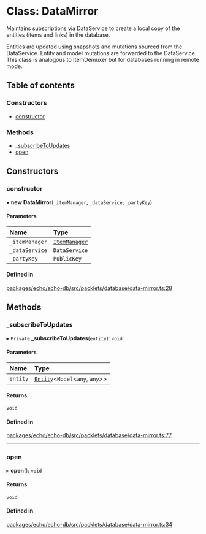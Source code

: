 # Class: DataMirror

Maintains subscriptions via DataService to create a local copy of the entities (items and links) in the database.

Entities are updated using snapshots and mutations sourced from the DataService.
Entity and model mutations are forwarded to the DataService.
This class is analogous to ItemDemuxer but for databases running in remote mode.

## Table of contents

### Constructors

- [constructor](DataMirror.md#constructor)

### Methods

- [\_subscribeToUpdates](DataMirror.md#_subscribetoupdates)
- [open](DataMirror.md#open)

## Constructors

### constructor

• **new DataMirror**(`_itemManager`, `_dataService`, `_partyKey`)

#### Parameters

| Name | Type |
| :------ | :------ |
| `_itemManager` | [`ItemManager`](ItemManager.md) |
| `_dataService` | `DataService` |
| `_partyKey` | `PublicKey` |

#### Defined in

[packages/echo/echo-db/src/packlets/database/data-mirror.ts:28](https://github.com/dxos/dxos/blob/6b1348fed/packages/echo/echo-db/src/packlets/database/data-mirror.ts#L28)

## Methods

### \_subscribeToUpdates

▸ `Private` **_subscribeToUpdates**(`entity`): `void`

#### Parameters

| Name | Type |
| :------ | :------ |
| `entity` | [`Entity`](Entity.md)<`Model`<`any`, `any`\>\> |

#### Returns

`void`

#### Defined in

[packages/echo/echo-db/src/packlets/database/data-mirror.ts:77](https://github.com/dxos/dxos/blob/6b1348fed/packages/echo/echo-db/src/packlets/database/data-mirror.ts#L77)

___

### open

▸ **open**(): `void`

#### Returns

`void`

#### Defined in

[packages/echo/echo-db/src/packlets/database/data-mirror.ts:34](https://github.com/dxos/dxos/blob/6b1348fed/packages/echo/echo-db/src/packlets/database/data-mirror.ts#L34)
